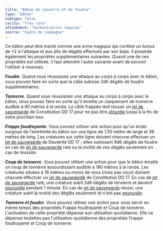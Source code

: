 ```yaml
---
title: "Bâton de tonnerre et de foudre"
type: "Bâton"
subtype: false
rarity: "Très rare"
attunement: "harmonisation requise"
source: "Cadre de campagne"
---
```

Ce bâton peut être manié comme une arme magique qui confère un bonus de +2 à l'attaque et aux jets de dégâts effectués par son biais. Il possède également les propriétés supplémentaires suivantes. Quand une de ces propriétés est utilisée, il faut attendre l'aube suivante avant de pouvoir l'utiliser à nouveau.

_**Foudre**_. Quand vous réussissez une attaque au corps à corps avec le bâton, vous pouvez faire en sorte que la cible subisse 2d6 dégâts de foudre supplémentaires.

_**Tonnerre**_. Quand vous réussissez une attaque au corps à corps avec le bâton, vous pouvez faire en sorte qu'il émette un claquement de tonnerre audible à 90 mètres à la ronde. La cible frappée doit réussir un [jet de sauvegarde](/utiliser-les-caracteristiques/#jets-de-sauvegarde) de Constitution DD 17 pour ne pas être [_étourdie_](/gerer-la-sante-du-personnage/#etourdi) jusqu'à la fin de votre prochain tour.

_**Frappe foudroyante**_. Vous pouvez utiliser une action pour qu'un éclair surgisse de l'extrémité du bâton sur une ligne de 1,50 mètre de large et 36 mètres de long. Les créatures sur cette ligne doivent chacune effectuer un [jet de sauvegarde](/utiliser-les-caracteristiques/#jets-de-sauvegarde) de Dextérité DD 17 ; elles subissent 9d6 dégâts de foudre en cas de [jet de sauvegarde](/utiliser-les-caracteristiques/#jets-de-sauvegarde) raté ou la moitié de ces dégâts seulement en cas de réussite.

_**Coup de tonnerre**_. Vous pouvez utiliser une action pour que le bâton émette un coup de tonnerre assourdissant audible à 180 mètres à la ronde. Les créatures situées à 18 mètres ou moins de vous (mais pas vous) doivent chacune effectuer un [jet de sauvegarde](/utiliser-les-caracteristiques/#jets-de-sauvegarde) de Constitution DD 17. En cas de [jet de sauvegarde](/utiliser-les-caracteristiques/#jets-de-sauvegarde) raté, une créature subit 2d6 dégâts de tonnerre et devient [_assourdie_](/gerer-la-sante-du-personnage/#assourdi) pendant 1 minute. En cas de [jet de sauvegarde](/utiliser-les-caracteristiques/#jets-de-sauvegarde) réussi, une créature subit la moitié des dégâts seulement et n'est pas [_assourdie_](/gerer-la-sante-du-personnage/#assourdi).

_**Tonnerre et foudre**_. Vous pouvez utiliser une action pour vous servir en même temps des propriétés Frappe foudroyante et Coup de tonnerre. L'activation de cette propriété dépense son utilisation quotidienne. Elle ne dépense toutefois pas l'utilisation quotidienne des propriétés Frappe foudroyante et Coup de tonnerre.
